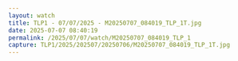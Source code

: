 ```yaml
---
layout: watch
title: TLP1 - 07/07/2025 - M20250707_084019_TLP_1T.jpg
date: 2025-07-07 08:40:19
permalink: /2025/07/07/watch/M20250707_084019_TLP_1
capture: TLP1/2025/202507/20250706/M20250707_084019_TLP_1T.jpg
---
```

